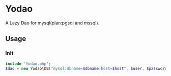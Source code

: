 # Yodao
A Lazy Dao for mysql(plan:pgsql and mssql).

## Usage

### Init
```php
include 'Yodao.php';
$dao = new Yodao\DB("mysql:dbname=$dbname;host=$host", $user, $password);
```
